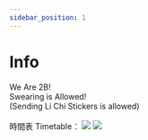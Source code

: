 ```yaml
---
sidebar_position: 1
---
```


# Info
We Are 2B!
<br/>Swearing is Allowed!
<br/>(Sending Li Chi Stickers is allowed)
<br/>
<br/>時間表 Timetable：
<img src="https://4f994d04cc.cbaul-cdnwnd.com/50b8c57567691d8db3c55735d5db76c6/200000029-753bc753bf/700/2B_Timetable_ChiVersion-5.webp?ph=4f994d04cc">
<img src="https://4f994d04cc.cbaul-cdnwnd.com/50b8c57567691d8db3c55735d5db76c6/200000025-86dc886dcb/700/2B_2324_timetable_page-0001.webp?ph=4f994d04cc">
